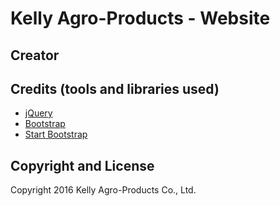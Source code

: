 # Kelly Agro-Products - Website

## Creator

## Credits (tools and libraries used)

* [jQuery](https://jquery.com/)
* [Bootstrap](http://getbootstrap.com/)
* [Start Bootstrap](http://startbootstrap.com/)

## Copyright and License

Copyright 2016 Kelly Agro-Products Co., Ltd.